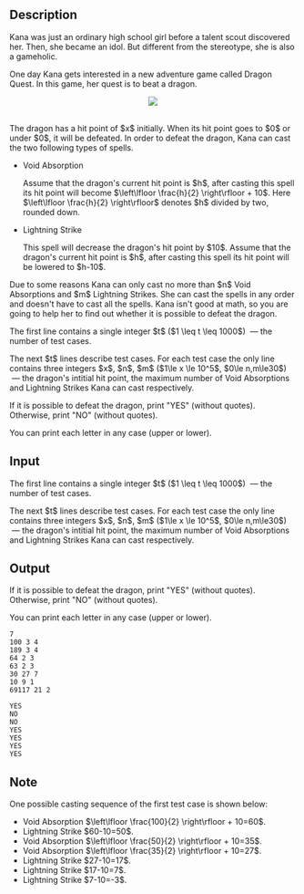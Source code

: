 ## Description

<div><p>Kana was just an ordinary high school girl before a talent scout discovered her. Then, she became an idol. But different from the stereotype, she is also a gameholic. </p><p>One day Kana gets interested in a new adventure game called <span class="tex-font-style-it">Dragon Quest</span>. In this game, her quest is to beat a dragon.</p><center><img class="tex-graphics" src="file://9AMtOnMP.png" style="max-width: 100.0%;max-height: 100.0%;"></center>&nbsp;<p>The dragon has a <span class="tex-font-style-it">hit point</span> of $x$ initially. When its <span class="tex-font-style-it">hit point</span> goes to $0$ or under $0$, it will be defeated. In order to defeat the dragon, Kana can cast the two following types of spells. </p><ul><li> <span class="tex-font-style-tt">Void Absorption</span> <p>Assume that the dragon's current <span class="tex-font-style-it">hit point</span> is $h$, after <span class="tex-font-style-it">casting</span> this spell its <span class="tex-font-style-it">hit point</span> will become $\left\lfloor \frac{h}{2} \right\rfloor + 10$. Here $\left\lfloor \frac{h}{2} \right\rfloor$ denotes $h$ divided by two, rounded down.</p></li><li> <span class="tex-font-style-tt">Lightning Strike</span> <p>This spell will decrease the dragon's <span class="tex-font-style-it">hit point</span> by $10$. Assume that the dragon's current <span class="tex-font-style-it">hit point</span> is $h$, after <span class="tex-font-style-it">casting</span> this spell its <span class="tex-font-style-it">hit point</span> will be lowered to $h-10$.</p></li></ul><p>Due to some reasons Kana can only <span class="tex-font-style-it">cast</span> <span class="tex-font-style-bf">no more than</span> $n$ <span class="tex-font-style-tt">Void Absorptions</span> and $m$ <span class="tex-font-style-tt">Lightning Strikes</span>. She can cast the spells in any order and <span class="tex-font-style-bf">doesn't have to</span> cast all the spells. Kana isn't good at math, so you are going to help her to find out whether it is possible to defeat the dragon.</p></div><div class="input-specification"><p>The first line contains a single integer $t$ ($1 \leq t \leq 1000$) &nbsp;— the number of test cases.</p><p>The next $t$ lines describe test cases. For each test case the only line contains three integers $x$, $n$, $m$ ($1\le x \le 10^5$, $0\le n,m\le30$) &nbsp;— the dragon's intitial <span class="tex-font-style-it">hit point</span>, the maximum number of <span class="tex-font-style-tt">Void Absorptions</span> and <span class="tex-font-style-tt">Lightning Strikes</span> Kana can <span class="tex-font-style-it">cast</span> respectively.</p></div><div class="output-specification"><p>If it is possible to defeat the dragon, print "<span class="tex-font-style-tt">YES</span>" (without quotes). Otherwise, print "<span class="tex-font-style-tt">NO</span>" (without quotes).</p><p>You can print each letter in any case (upper or lower).</p></div>

## Input

<p>The first line contains a single integer $t$ ($1 \leq t \leq 1000$) &nbsp;— the number of test cases.</p><p>The next $t$ lines describe test cases. For each test case the only line contains three integers $x$, $n$, $m$ ($1\le x \le 10^5$, $0\le n,m\le30$) &nbsp;— the dragon's intitial <span class="tex-font-style-it">hit point</span>, the maximum number of <span class="tex-font-style-tt">Void Absorptions</span> and <span class="tex-font-style-tt">Lightning Strikes</span> Kana can <span class="tex-font-style-it">cast</span> respectively.</p>

## Output

<p>If it is possible to defeat the dragon, print "<span class="tex-font-style-tt">YES</span>" (without quotes). Otherwise, print "<span class="tex-font-style-tt">NO</span>" (without quotes).</p><p>You can print each letter in any case (upper or lower).</p>





```input1
7
100 3 4
189 3 4
64 2 3
63 2 3
30 27 7
10 9 1
69117 21 2
```




```output1
YES
NO
NO
YES
YES
YES
YES
```



## Note

<p>One possible casting sequence of the first test case is shown below:</p><ul><li> <span class="tex-font-style-tt">Void Absorption</span> $\left\lfloor \frac{100}{2} \right\rfloor + 10=60$.</li><li> <span class="tex-font-style-tt">Lightning Strike</span> $60-10=50$.</li><li> <span class="tex-font-style-tt">Void Absorption</span> $\left\lfloor \frac{50}{2} \right\rfloor + 10=35$.</li><li> <span class="tex-font-style-tt">Void Absorption</span> $\left\lfloor \frac{35}{2} \right\rfloor + 10=27$.</li><li> <span class="tex-font-style-tt">Lightning Strike</span> $27-10=17$.</li><li> <span class="tex-font-style-tt">Lightning Strike</span> $17-10=7$.</li><li> <span class="tex-font-style-tt">Lightning Strike</span> $7-10=-3$.</li></ul>
